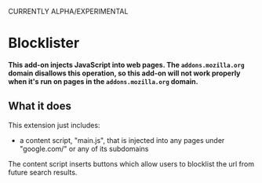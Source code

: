 CURRENTLY ALPHA/EXPERIMENTAL

# Blocklister

**This add-on injects JavaScript into web pages. The `addons.mozilla.org` domain disallows this operation, so this add-on will not work properly when it's run on pages in the `addons.mozilla.org` domain.**

## What it does

This extension just includes:

* a content script, "main.js", that is injected into any pages
under "google.com/" or any of its subdomains

The content script inserts buttons which allow users to blocklist the url from future search results.
